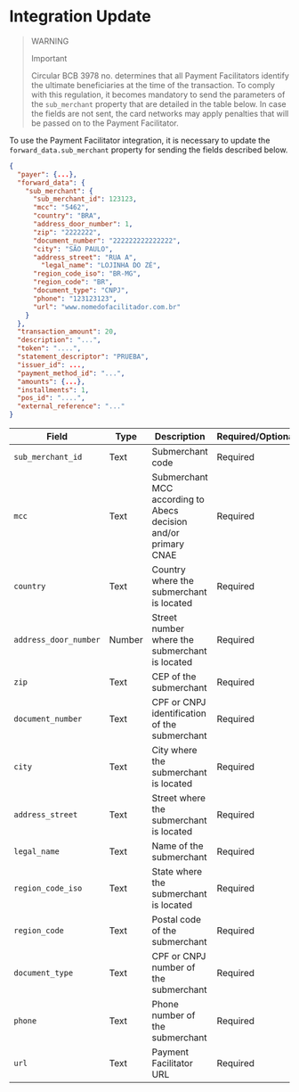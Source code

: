 # Integration Update

> WARNING
>
> Important
>
> Circular BCB 3978 no. determines that all Payment Facilitators identify the ultimate beneficiaries at the time of the transaction. To comply with this regulation, it becomes mandatory to send the parameters of the `sub_merchant` property that are detailed in the table below. In case the fields are not sent, the card networks may apply penalties that will be passed on to the Payment Facilitator.

To use the Payment Facilitator integration, it is necessary to update the `forward_data.sub_merchant` property for sending the fields described below.

```json
{
  "payer": {...},
  "forward_data": {
    "sub_merchant": {
      "sub_merchant_id": 123123,
      "mcc": "5462",
      "country": "BRA",
      "address_door_number": 1,
      "zip": "2222222",
      "document_number": "222222222222222",
      "city": "SÃO PAULO",
      "address_street": "RUA A",
	    "legal_name": "LOJINHA DO ZÉ",
      "region_code_iso": "BR-MG",
      "region_code": "BR",
      "document_type": "CNPJ",
      "phone": "123123123",
      "url": "www.nomedofacilitador.com.br"
    }
  },
  "transaction_amount": 20,
  "description": "...",
  "token": "....",
  "statement_descriptor": "PRUEBA",
  "issuer_id": ...,
  "payment_method_id": "...",
  "amounts": {...},
  "installments": 1,
  "pos_id": "....",
  "external_reference": "..."
}
```

| Field | Type | Description | Required/Optional | Example |
|---|---|---|---|---|
| `sub_merchant_id` | Text | Submerchant code | Required | 123123 |
| `mcc` | Text | Submerchant MCC according to Abecs decision and/or primary CNAE | Required | 5462 |
| `country` | Text | Country where the submerchant is located | Required | BRA |
| `address_door_number` | Number | Street number where the submerchant is located | Required | 1 |
| `zip` | Text | CEP of the submerchant | Required | 2222222 |
| `document_number` | Text | CPF or CNPJ identification of the submerchant | Required | 222222222222222 |
| `city` | Text | City where the submerchant is located | Required | SÃO PAULO |
| `address_street` | Text | Street where the submerchant is located | Required | RUA A |
| `legal_name` | Text | Name of the submerchant | Required | LOJINHA DO ZÉ |
| `region_code_iso` | Text | State where the submerchant is located | Required | BR-MG |
| `region_code` | Text | Postal code of the submerchant | Required | BR |
| `document_type` | Text | CPF or CNPJ number of the submerchant | Required | CNPJ |
| `phone` | Text | Phone number of the submerchant | Required | 123123123 |
| `url` | Text | Payment Facilitator URL | Required | www.paymentfacilitator.com.br |